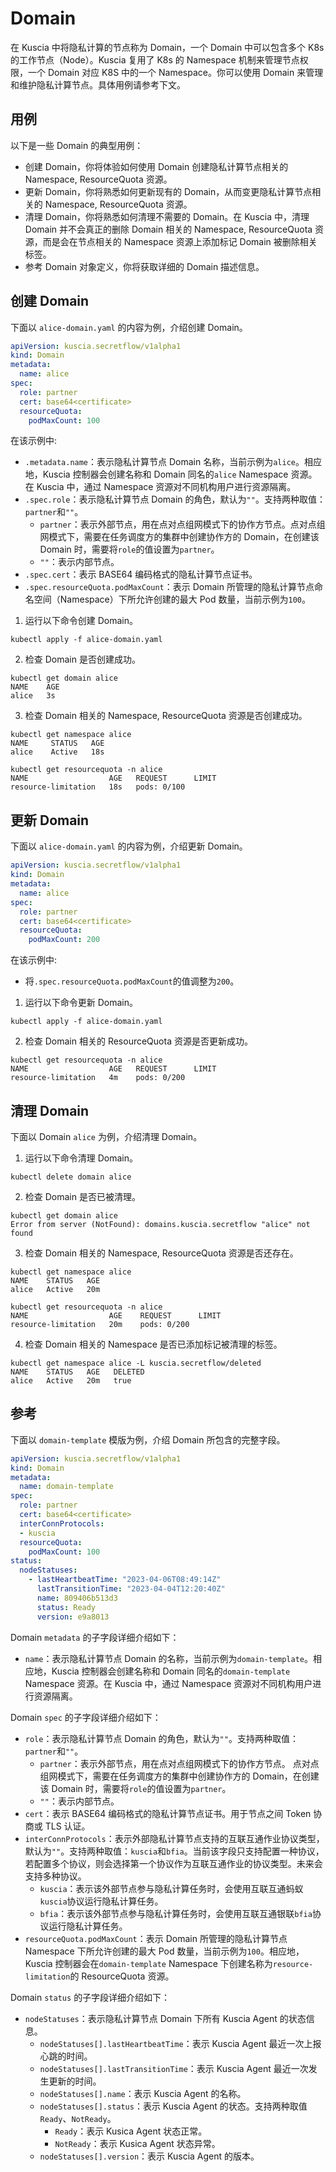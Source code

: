 # Domain

在 Kuscia 中将隐私计算的节点称为 Domain，一个 Domain 中可以包含多个 K8s 的工作节点（Node）。Kuscia 
复用了 K8s 的 Namespace 机制来管理节点权限，一个 Domain 对应 K8S 中的一个 Namespace。你可以使用 Domain 来管理和维护隐私计算节点。具体用例请参考下文。

## 用例

以下是一些 Domain 的典型用例：

- 创建 Domain，你将体验如何使用 Domain 创建隐私计算节点相关的 Namespace, ResourceQuota 资源。
- 更新 Domain，你将熟悉如何更新现有的 Domain，从而变更隐私计算节点相关的 Namespace, ResourceQuota 资源。
- 清理 Domain，你将熟悉如何清理不需要的 Domain。在 Kuscia 中，清理 Domain 并不会真正的删除 Domain 相关的 Namespace, ResourceQuota 资源，而是会在节点相关的 Namespace 资源上添加标记 Domain 被删除相关标签。
- 参考 Domain 对象定义，你将获取详细的 Domain 描述信息。

## 创建 Domain

下面以 `alice-domain.yaml` 的内容为例，介绍创建 Domain。

```yaml
apiVersion: kuscia.secretflow/v1alpha1
kind: Domain
metadata:
  name: alice
spec:
  role: partner
  cert: base64<certificate>
  resourceQuota:
    podMaxCount: 100
```

在该示例中:

- `.metadata.name`：表示隐私计算节点 Domain 名称，当前示例为`alice`。相应地，Kuscia 控制器会创建名称和 Domain 同名的`alice` Namespace 资源。在 Kuscia 中，通过 Namespace 资源对不同机构用户进行资源隔离。
- `.spec.role`：表示隐私计算节点 Domain 的角色，默认为`""`。支持两种取值：`partner`和`""`。
  - `partner`：表示外部节点，用在点对点组网模式下的协作方节点。点对点组网模式下，需要在任务调度方的集群中创建协作方的 Domain，在创建该 Domain 时，需要将`role`的值设置为`partner`。
  - `""`：表示内部节点。
- `.spec.cert`：表示 BASE64 编码格式的隐私计算节点证书。
- `.spec.resourceQuota.podMaxCount`：表示 Domain 所管理的隐私计算节点命名空间（Namespace）下所允许创建的最大 Pod 数量，当前示例为`100`。


1. 运行以下命令创建 Domain。

```shell
kubectl apply -f alice-domain.yaml
```

2. 检查 Domain 是否创建成功。

```shell
kubectl get domain alice
NAME    AGE
alice   3s
```

3. 检查 Domain 相关的 Namespace, ResourceQuota 资源是否创建成功。

```shell
kubectl get namespace alice
NAME     STATUS   AGE
alice    Active   18s

kubectl get resourcequota -n alice
NAME                  AGE   REQUEST      LIMIT
resource-limitation   18s   pods: 0/100
```

## 更新 Domain

下面以 `alice-domain.yaml` 的内容为例，介绍更新 Domain。

```yaml
apiVersion: kuscia.secretflow/v1alpha1
kind: Domain
metadata:
  name: alice
spec:
  role: partner
  cert: base64<certificate>
  resourceQuota:
    podMaxCount: 200
```

在该示例中:

- 将`.spec.resourceQuota.podMaxCount`的值调整为`200`。

1. 运行以下命令更新 Domain。

```shell
kubectl apply -f alice-domain.yaml
```

2. 检查 Domain 相关的 ResourceQuota 资源是否更新成功。

```shell
kubectl get resourcequota -n alice
NAME                  AGE   REQUEST      LIMIT
resource-limitation   4m    pods: 0/200
```

## 清理 Domain

下面以 Domain `alice` 为例，介绍清理 Domain。

1. 运行以下命令清理 Domain。

```shell
kubectl delete domain alice
```

2. 检查 Domain 是否已被清理。

```shell
kubectl get domain alice
Error from server (NotFound): domains.kuscia.secretflow "alice" not found
```

3. 检查 Domain 相关的 Namespace, ResourceQuota 资源是否还存在。

```shell
kubectl get namespace alice
NAME    STATUS   AGE
alice   Active   20m

kubectl get resourcequota -n alice
NAME                  AGE    REQUEST      LIMIT
resource-limitation   20m    pods: 0/200
```

4. 检查 Domain 相关的 Namespace 是否已添加标记被清理的标签。

```shell
kubectl get namespace alice -L kuscia.secretflow/deleted
NAME    STATUS   AGE   DELETED
alice   Active   20m   true
```

## 参考

下面以 `domain-template` 模版为例，介绍 Domain 所包含的完整字段。

```yaml
apiVersion: kuscia.secretflow/v1alpha1
kind: Domain
metadata:
  name: domain-template
spec:
  role: partner
  cert: base64<certificate>
  interConnProtocols: 
  - kuscia
  resourceQuota:
    podMaxCount: 100
status:
  nodeStatuses:
    - lastHeartbeatTime: "2023-04-06T08:49:14Z"
      lastTransitionTime: "2023-04-04T12:20:40Z"
      name: 809406b513d3
      status: Ready
      version: e9a8013
```

Domain `metadata` 的子字段详细介绍如下：

- `name`：表示隐私计算节点 Domain 的名称，当前示例为`domain-template`。相应地，Kuscia 控制器会创建名称和 Domain 同名的`domain-template` Namespace 资源。在 Kuscia 中，通过 Namespace 资源对不同机构用户进行资源隔离。

Domain `spec` 的子字段详细介绍如下：

- `role`：表示隐私计算节点 Domain 的角色，默认为`""`。支持两种取值：`partner`和`""`。
  - `partner`：表示外部节点，用在点对点组网模式下的协作方节点。 点对点组网模式下，需要在任务调度方的集群中创建协作方的 Domain，在创建该 Domain 时，需要将`role`的值设置为`partner`。 
  - `""`：表示内部节点。
- `cert`：表示 BASE64 编码格式的隐私计算节点证书。用于节点之间 Token 协商或 TLS 认证。
- `interConnProtocols`：表示外部隐私计算节点支持的互联互通作业协议类型，默认为`""`。支持两种取值：`kuscia`和`bfia`。当前该字段只支持配置一种协议，若配置多个协议，则会选择第一个协议作为互联互通作业的协议类型。未来会支持多种协议。
  - `kuscia`：表示该外部节点参与隐私计算任务时，会使用互联互通蚂蚁`kuscia`协议运行隐私计算任务。
  - `bfia`：表示该外部节点参与隐私计算任务时，会使用互联互通银联`bfia`协议运行隐私计算任务。
- `resourceQuota.podMaxCount`：表示 Domain 所管理的隐私计算节点 Namespace 下所允许创建的最大 Pod 数量，当前示例为`100`。相应地，Kuscia 控制器会在`domain-template` Namespace 下创建名称为`resource-limitation`的 ResourceQuota 资源。

Domain `status` 的子字段详细介绍如下：

- `nodeStatuses`：表示隐私计算节点 Domain 下所有 Kuscia Agent 的状态信息。
  - `nodeStatuses[].lastHeartbeatTime`：表示 Kuscia Agent 最近一次上报心跳的时间。
  - `nodeStatuses[].lastTransitionTime`：表示 Kuscia Agent 最近一次发生更新的时间。
  - `nodeStatuses[].name`：表示 Kuscia Agent 的名称。
  - `nodeStatuses[].status`：表示 Kuscia Agent 的状态。支持两种取值`Ready`、`NotReady`。
    - `Ready`：表示 Kusica Agent 状态正常。 
    - `NotReady`：表示 Kusica Agent 状态异常。 
  - `nodeStatuses[].version`：表示 Kuscia Agent 的版本。
